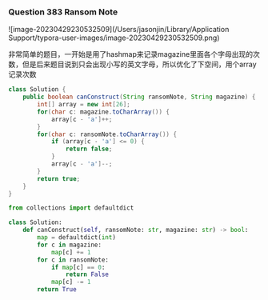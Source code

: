 ### Question 383 Ransom Note

![image-20230429230532509](/Users/jasonjin/Library/Application Support/typora-user-images/image-20230429230532509.png)

非常简单的题目，一开始是用了hashmap来记录magazine里面各个字母出现的次数，但是后来题目说到只会出现小写的英文字母，所以优化了下空间，用个array记录次数

```java
class Solution {
    public boolean canConstruct(String ransomNote, String magazine) {
        int[] array = new int[26];
        for(char c: magazine.toCharArray()) {
            array[c - 'a']++;
        }
        for(char c: ransomNote.toCharArray()) {
            if (array[c - 'a'] <= 0) {
                return false;
            }
            array[c - 'a']--;
        }
        return true;
    }
}
```

```python
from collections import defaultdict

class Solution:
    def canConstruct(self, ransomNote: str, magazine: str) -> bool:
        map = defaultdict(int)
        for c in magazine:
            map[c] += 1
        for c in ransomNote:
            if map[c] == 0:
                return False
            map[c] -= 1
        return True
```

